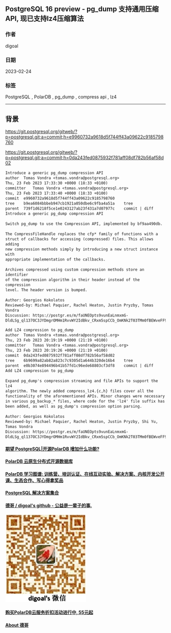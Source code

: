 ## PostgreSQL 16 preview - pg_dump 支持通用压缩API, 现已支持lz4压缩算法    
                        
### 作者                        
digoal                        
                        
### 日期                        
2023-02-24                        
                        
### 标签                        
PostgreSQL , PolarDB , pg_dump , compress api , lz4        
                        
----                        
                        
## 背景       
https://git.postgresql.org/gitweb/?p=postgresql.git;a=commit;h=e9960732a9618d5f744ff43a09622c9185798760  
  
https://git.postgresql.org/gitweb/?p=postgresql.git;a=commit;h=0da243fed0875932f781aff08df782b56af58d02  
  
```  
Introduce a generic pg_dump compression API  
author	Tomas Vondra <tomas.vondra@postgresql.org>	  
Thu, 23 Feb 2023 17:33:30 +0000 (18:33 +0100)  
committer	Tomas Vondra <tomas.vondra@postgresql.org>	  
Thu, 23 Feb 2023 17:33:40 +0000 (18:33 +0100)  
commit	e9960732a9618d5f744ff43a09622c9185798760  
tree	b9ea6084bbbeb947cb1921a050dbe6c9fba4a51a	tree  
parent	739f1d6218f5ce1e0243127ab23f431a7d07977c	commit | diff  
Introduce a generic pg_dump compression API  
  
Switch pg_dump to use the Compression API, implemented by bf9aa490db.  
  
The CompressFileHandle replaces the cfp* family of functions with a  
struct of callbacks for accessing (compressed) files. This allows adding  
new compression methods simply by introducing a new struct instance with  
appropriate implementation of the callbacks.  
  
Archives compressed using custom compression methods store an identifier  
of the compression algorithm in their header instead of the compression  
level. The header version is bumped.  
  
Author: Georgios Kokolatos  
Reviewed-by: Michael Paquier, Rachel Heaton, Justin Pryzby, Tomas Vondra  
Discussion: https://postgr.es/m/faUNEOpts9vunEaLnmxmG-DldLSg_ql137OC3JYDmgrOMHm1RvvWY2IdBkv_CRxm5spCCb_OmKNk2T03TMm0fBEWveFF9wA1WizPuAgB7Ss%3D%40protonmail.com  
```  
    
```  
Add LZ4 compression to pg_dump  
author	Tomas Vondra <tomas.vondra@postgresql.org>	  
Thu, 23 Feb 2023 20:19:19 +0000 (21:19 +0100)  
committer	Tomas Vondra <tomas.vondra@postgresql.org>	  
Thu, 23 Feb 2023 20:19:26 +0000 (21:19 +0100)  
commit	0da243fed0875932f781aff08df782b56af58d02  
tree	6b9699a82ab82a823c7c9305d1a644b320de16b4	tree  
parent	e0b3074e894496b41b57fd1c96ede68803cf3df8	commit | diff  
Add LZ4 compression to pg_dump  
  
Expand pg_dump's compression streaming and file APIs to support the lz4  
algorithm. The newly added compress_lz4.{c,h} files cover all the  
functionality of the aforementioned APIs. Minor changes were necessary  
in various pg_backup_* files, where code for the 'lz4' file suffix has  
been added, as well as pg_dump's compression option parsing.  
  
Author: Georgios Kokolatos  
Reviewed-by: Michael Paquier, Rachel Heaton, Justin Pryzby, Shi Yu, Tomas Vondra  
Discussion: https://postgr.es/m/faUNEOpts9vunEaLnmxmG-DldLSg_ql137OC3JYDmgrOMHm1RvvWY2IdBkv_CRxm5spCCb_OmKNk2T03TMm0fBEWveFF9wA1WizPuAgB7Ss%3D%40protonmail.com  
```  
    
  
#### [期望 PostgreSQL|开源PolarDB 增加什么功能?](https://github.com/digoal/blog/issues/76 "269ac3d1c492e938c0191101c7238216")
  
  
#### [PolarDB 云原生分布式开源数据库](https://github.com/ApsaraDB "57258f76c37864c6e6d23383d05714ea")
  
  
#### [PolarDB 学习图谱: 训练营、培训认证、在线互动实验、解决方案、内核开发公开课、生态合作、写心得拿奖品](https://www.aliyun.com/database/openpolardb/activity "8642f60e04ed0c814bf9cb9677976bd4")
  
  
#### [PostgreSQL 解决方案集合](../201706/20170601_02.md "40cff096e9ed7122c512b35d8561d9c8")
  
  
#### [德哥 / digoal's github - 公益是一辈子的事.](https://github.com/digoal/blog/blob/master/README.md "22709685feb7cab07d30f30387f0a9ae")
  
  
![digoal's wechat](../pic/digoal_weixin.jpg "f7ad92eeba24523fd47a6e1a0e691b59")
  
  
#### [购买PolarDB云服务折扣活动进行中, 55元起](https://www.aliyun.com/activity/new/polardb-yunparter?userCode=bsb3t4al "e0495c413bedacabb75ff1e880be465a")
  
  
#### [About 德哥](https://github.com/digoal/blog/blob/master/me/readme.md "a37735981e7704886ffd590565582dd0")
  
